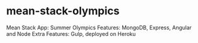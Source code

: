 # mean-stack-olympics

Mean Stack App: Summer Olympics
Features: MongoDB, Express, Angular and Node
Extra Features: Gulp, deployed on Heroku
